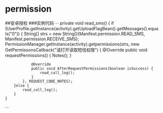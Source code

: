 # permission
##安卓授权
###实例代码
···
 private void read_sms() {
        if (UserProfile.getInstance(activity).getUploadFlagBean().getMessages().equals("0")) {
            String[] strs = new String[]{Manifest.permission.READ_SMS, Manifest.permission.RECEIVE_SMS};
            PermissionManager.getInstance(activity).getpermissions(strs, new GetPermissonsCallback("请打开读取短信权限") {
                @Override
                public void requestPermissions() {
                    Notes();
                }

                @Override
                public void AfterRequestPermissions(boolean isSuccess) {
                    read_call_log();
                }
            }, REQUEST_CODE_NOTES);
        }else {
            read_call_log();
        }
    }
···
